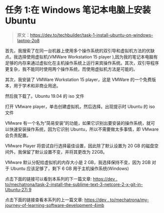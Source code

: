 # 任务 1:在 Windows 笔记本电脑上安装 Ubuntu

> 原文：<https://dev.to/techbuilder/task-1-install-ubuntu-on-windows-laptop-2p8>

首先，我搜索了在同一台机器上使用多个操作系统的双引导和虚拟机方法的优缺点。我选择使用虚拟机(VMWare Workstation 15 player ),因为我的笔记本电脑有足够的内存来通过虚拟化在主机操作系统上运行来宾操作系统。其次，双引导程序更复杂，我不能同时使用两个操作系统，而使用虚拟机方法是可能的。

其次，我安装了 VMWare Workstation 15 player，这是 VMWare 的一个免费版本，用于学术和非商业用途。

然后我下载了。Ubuntu 19.04 的 iso 文件

打开 VMware player，单击创建虚拟机，然后选择。出现提示时 Ubuntu 的 iso 文件

VMware 有一个名为“简易安装”的功能，如果它识别出要安装的操作系统，就可以快速安装操作系统，因为它识别 Ubuntu，所以不需要做太多事情，即 VMware 会负责配置。

VMware Player 将尝试自行选择最佳设置，因此除了默认设置为 20 GB 的磁盘空间外，我保留了默认设置不变，并将其更改为 22GB。

VMware 默认分配给虚拟机的内存大小是 2 GB，我选择保持不变，因为 2GB 对于 Ubuntu 应该足够了，剩下 6 GB 用于主机操作系统(Windows)

点击下面的链接可以看到本系列的下一篇文章:
[https://dev . to/mechatrona/task-2-install-the-sublime-text-3-netcore-2-x-git-in-Ubuntu-27i 9](https://dev.to/mechatrona/task-2-install-the-sublime-text-3-netcore-2-x-git-in-ubuntu-27i9)

点击下面的链接查看本系列的上一篇文章:
[https://dev . to/mechatrona/my-journey-of-learning-software-development-4imb](https://dev.to/mechatrona/my-journey-of-learning-software-development-4imb)